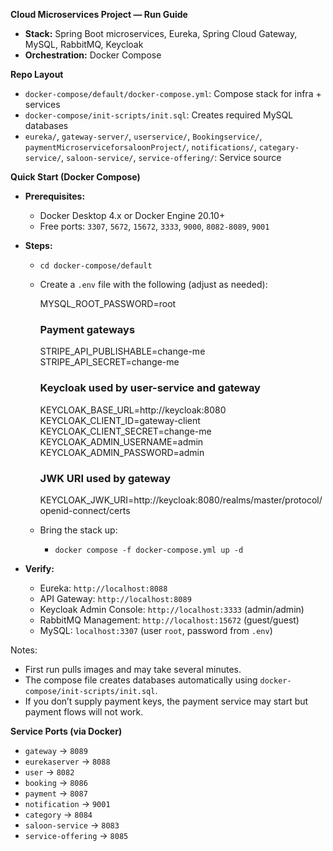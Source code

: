 **Cloud Microservices Project — Run Guide**

- **Stack:** Spring Boot microservices, Eureka, Spring Cloud Gateway, MySQL, RabbitMQ, Keycloak
- **Orchestration:** Docker Compose

**Repo Layout**

- `docker-compose/default/docker-compose.yml`: Compose stack for infra + services
- `docker-compose/init-scripts/init.sql`: Creates required MySQL databases
- `eureka/`, `gateway-server/`, `userservice/`, `Bookingservice/`, `paymentMicroserviceforsaloonProject/`, `notifications/`, `categary-service/`, `saloon-service/`, `service-offering/`: Service source

**Quick Start (Docker Compose)**

- **Prerequisites:**
  - Docker Desktop 4.x or Docker Engine 20.10+
  - Free ports: `3307`, `5672`, `15672`, `3333`, `9000`, `8082-8089`, `9001`
- **Steps:**
  - `cd docker-compose/default`
  - Create a `.env` file with the following (adjust as needed):

    MYSQL_ROOT_PASSWORD=root

    ### Payment gateways 

    STRIPE_API_PUBLISHABLE=change-me \
    STRIPE_API_SECRET=change-me 

    ### Keycloak used by user-service and gateway

    KEYCLOAK_BASE_URL=http://keycloak:8080 \
    KEYCLOAK_CLIENT_ID=gateway-client \
    KEYCLOAK_CLIENT_SECRET=change-me \
    KEYCLOAK_ADMIN_USERNAME=admin \
    KEYCLOAK_ADMIN_PASSWORD=admin 

    ### JWK URI used by gateway 

    KEYCLOAK_JWK_URI=http://keycloak:8080/realms/master/protocol/openid-connect/certs

  - Bring the stack up:
    - `docker compose -f docker-compose.yml up -d`

- **Verify:**
  - Eureka: `http://localhost:8088`
  - API Gateway: `http://localhost:8089`
  - Keycloak Admin Console: `http://localhost:3333` (admin/admin)
  - RabbitMQ Management: `http://localhost:15672` (guest/guest)
  - MySQL: `localhost:3307` (user `root`, password from `.env`)

Notes:

- First run pulls images and may take several minutes.
- The compose file creates databases automatically using `docker-compose/init-scripts/init.sql`.
- If you don’t supply payment keys, the payment service may start but payment flows will not work.

**Service Ports (via Docker)**

- `gateway` → `8089`
- `eurekaserver` → `8088`
- `user` → `8082`
- `booking` → `8086`
- `payment` → `8087`
- `notification` → `9001`
- `category` → `8084`
- `saloon-service` → `8083`
- `service-offering` → `8085`



